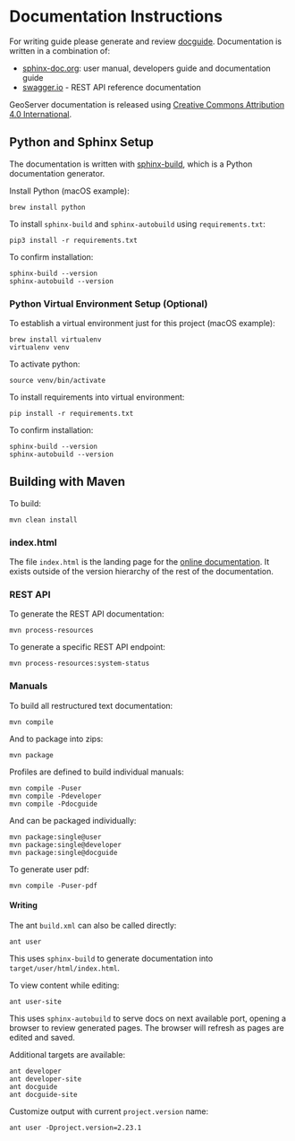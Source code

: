 # Documentation Instructions

For writing guide please generate and review [docguide](https://docs.geoserver.org/latest/en/docguide/). Documentation is written in a combination of:

* [sphinx-doc.org](http://www.sphinx-doc.org): user manual, developers guide and documentation guide
* [swagger.io](http://swagger.io) - REST API reference documentation

GeoServer documentation is released using [Creative Commons Attribution 4.0 International](LICENSE.md).

## Python and Sphinx Setup

The documentation is written with [sphinx-build](https://www.sphinx-doc.org/en/master/), which is a Python documentation generator.

Install Python (macOS example):
```
brew install python
```

To install ``sphinx-build`` and ``sphinx-autobuild`` using ``requirements.txt``:
```
pip3 install -r requirements.txt
```

To confirm installation:
```
sphinx-build --version
sphinx-autobuild --version
```

### Python Virtual Environment Setup (Optional)

To establish a virtual environment just for this project (macOS example):

```
brew install virtualenv
virtualenv venv
```

To activate python:
```
source venv/bin/activate
```

To install requirements into virtual environment:
```
pip install -r requirements.txt
```

To confirm installation:
```
sphinx-build --version
sphinx-autobuild --version
```

## Building with Maven

To build:

    mvn clean install

### index.html
The file `index.html` is the landing page for the [online documentation](https://docs.geoserver.org/index.html). It exists outside of the version hierarchy of the rest of the documentation.
### REST API

To generate the REST API documentation:

    mvn process-resources
    
To generate a specific REST API endpoint:

    mvn process-resources:system-status

### Manuals

To build all restructured text documentation:

    mvn compile

And to package into zips:

    mvn package

Profiles are defined to build individual manuals:

    mvn compile -Puser
    mvn compile -Pdeveloper
    mvn compile -Pdocguide

And can be packaged individually:
    
    mvn package:single@user
    mvn package:single@developer
    mvn package:single@docguide

To generate user pdf:

    mvn compile -Puser-pdf
    
#### Writing

The ant ``build.xml`` can also be called directly:

    ant user

This uses ``sphinx-build`` to generate documentation into ``target/user/html/index.html``.

To view content while editing:

    ant user-site

This uses ``sphinx-autobuild`` to serve docs on next available port, opening a browser to review generated pages. The browser will refresh as pages are edited and saved.


Additional targets are available:

    ant developer
    ant developer-site
    ant docguide
    ant docguide-site

Customize output with current ``project.version`` name:

    ant user -Dproject.version=2.23.1

